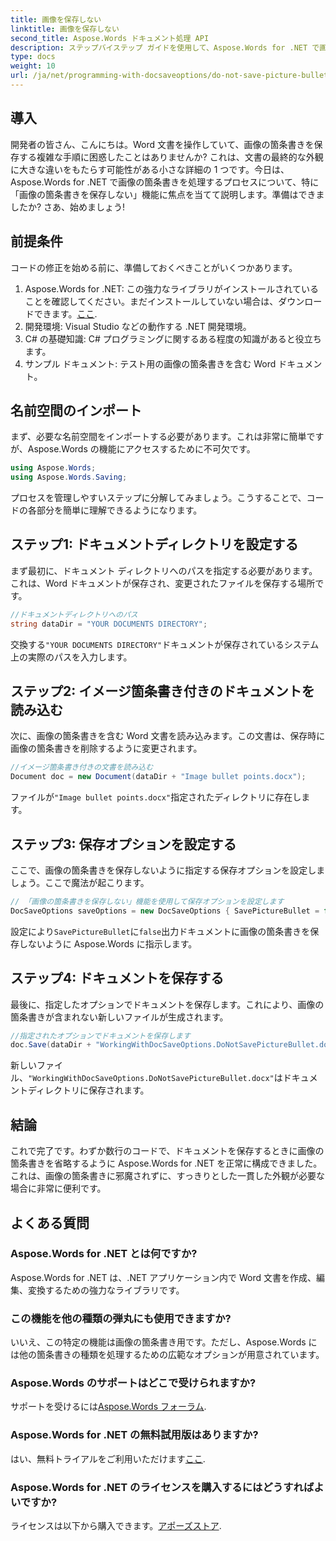 ```yaml
---
title: 画像を保存しない
linktitle: 画像を保存しない
second_title: Aspose.Words ドキュメント処理 API
description: ステップバイステップ ガイドを使用して、Aspose.Words for .NET で画像の箇条書きを処理する方法を学びます。ドキュメント管理を簡素化し、プロフェッショナルな Word ドキュメントを簡単に作成します。
type: docs
weight: 10
url: /ja/net/programming-with-docsaveoptions/do-not-save-picture-bullet/
---
```

## 導入

開発者の皆さん、こんにちは。Word 文書を操作していて、画像の箇条書きを保存する複雑な手順に困惑したことはありませんか? これは、文書の最終的な外観に大きな違いをもたらす可能性がある小さな詳細の 1 つです。今日は、Aspose.Words for .NET で画像の箇条書きを処理するプロセスについて、特に「画像の箇条書きを保存しない」機能に焦点を当てて説明します。準備はできましたか? さあ、始めましょう!

## 前提条件

コードの修正を始める前に、準備しておくべきことがいくつかあります。

1.  Aspose.Words for .NET: この強力なライブラリがインストールされていることを確認してください。まだインストールしていない場合は、ダウンロードできます。[ここ](https://releases.aspose.com/words/net/).
2. 開発環境: Visual Studio などの動作する .NET 開発環境。
3. C# の基礎知識: C# プログラミングに関するある程度の知識があると役立ちます。
4. サンプル ドキュメント: テスト用の画像の箇条書きを含む Word ドキュメント。

## 名前空間のインポート

まず、必要な名前空間をインポートする必要があります。これは非常に簡単ですが、Aspose.Words の機能にアクセスするために不可欠です。

```csharp
using Aspose.Words;
using Aspose.Words.Saving;
```

プロセスを管理しやすいステップに分解してみましょう。こうすることで、コードの各部分を簡単に理解できるようになります。

## ステップ1: ドキュメントディレクトリを設定する

まず最初に、ドキュメント ディレクトリへのパスを指定する必要があります。これは、Word ドキュメントが保存され、変更されたファイルを保存する場所です。

```csharp
//ドキュメントディレクトリへのパス
string dataDir = "YOUR DOCUMENTS DIRECTORY";
```

交換する`"YOUR DOCUMENTS DIRECTORY"`ドキュメントが保存されているシステム上の実際のパスを入力します。

## ステップ2: イメージ箇条書き付きのドキュメントを読み込む

次に、画像の箇条書きを含む Word 文書を読み込みます。この文書は、保存時に画像の箇条書きを削除するように変更されます。

```csharp
//イメージ箇条書き付きの文書を読み込む
Document doc = new Document(dataDir + "Image bullet points.docx");
```

ファイルが`"Image bullet points.docx"`指定されたディレクトリに存在します。

## ステップ3: 保存オプションを設定する

ここで、画像の箇条書きを保存しないように指定する保存オプションを設定しましょう。ここで魔法が起こります。

```csharp
// 「画像の箇条書きを保存しない」機能を使用して保存オプションを設定します
DocSaveOptions saveOptions = new DocSaveOptions { SavePictureBullet = false };
```

設定により`SavePictureBullet`に`false`出力ドキュメントに画像の箇条書きを保存しないように Aspose.Words に指示します。

## ステップ4: ドキュメントを保存する

最後に、指定したオプションでドキュメントを保存します。これにより、画像の箇条書きが含まれない新しいファイルが生成されます。

```csharp
//指定されたオプションでドキュメントを保存します
doc.Save(dataDir + "WorkingWithDocSaveOptions.DoNotSavePictureBullet.docx", saveOptions);
```

新しいファイル、`"WorkingWithDocSaveOptions.DoNotSavePictureBullet.docx"`はドキュメントディレクトリに保存されます。

## 結論

これで完了です。わずか数行のコードで、ドキュメントを保存するときに画像の箇条書きを省略するように Aspose.Words for .NET を正常に構成できました。これは、画像の箇条書きに邪魔されずに、すっきりとした一貫した外観が必要な場合に非常に便利です。

## よくある質問

### Aspose.Words for .NET とは何ですか?
Aspose.Words for .NET は、.NET アプリケーション内で Word 文書を作成、編集、変換するための強力なライブラリです。

### この機能を他の種類の弾丸にも使用できますか?
いいえ、この特定の機能は画像の箇条書き用です。ただし、Aspose.Words には他の箇条書きの種類を処理するための広範なオプションが用意されています。

### Aspose.Words のサポートはどこで受けられますか?
サポートを受けるには[Aspose.Words フォーラム](https://forum.aspose.com/c/words/8).

### Aspose.Words for .NET の無料試用版はありますか?
はい、無料トライアルをご利用いただけます[ここ](https://releases.aspose.com/).

### Aspose.Words for .NET のライセンスを購入するにはどうすればよいですか?
ライセンスは以下から購入できます。[アポーズストア](https://purchase.aspose.com/buy).
